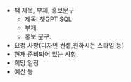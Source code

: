 - 책 제목, 부제, 홍보문구
  - 제목: 챗GPT SQL
  - 부제: 
  - 홍보 문구: 
- 요청 사항(디자인 컨셉,원하시는 스타일 등)
- 현재 준비되어 있는 사항
- 희망 일정
- 예산 등